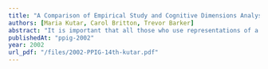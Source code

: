```yaml
---
title: "A Comparison of Empirical Study and Cognitive Dimensions Analysis in the Evaluation of UML Diagrams"
authors: [Maria Kutar, Carol Britton, Trevor Barker]
abstract: "It is important that all those who use representations of a system during the development process can clearly understand the representations that are used. Research has shown that structure plays an important role in whether a diagrammatic representation may be readily understood. In this paper we present the results of a study where two different approaches were taken to the evaluation of two notations which form part of the UML diagram toolkit: sequence diagrams and collaboration diagrams. First, a theoretical investigation was carried out using the cognitive dimensions framework. Second, an empirical study was carried out to investigate user understanding of such diagrams. The results of the two studies did not concur, with the theoretical approach supporting the original hypothesis that structure is an important factor in diagram comprehension, but the study providing no evidence to support this."
publishedAt: "ppig-2002"
year: 2002
url_pdf: "/files/2002-PPIG-14th-kutar.pdf"
---
```

